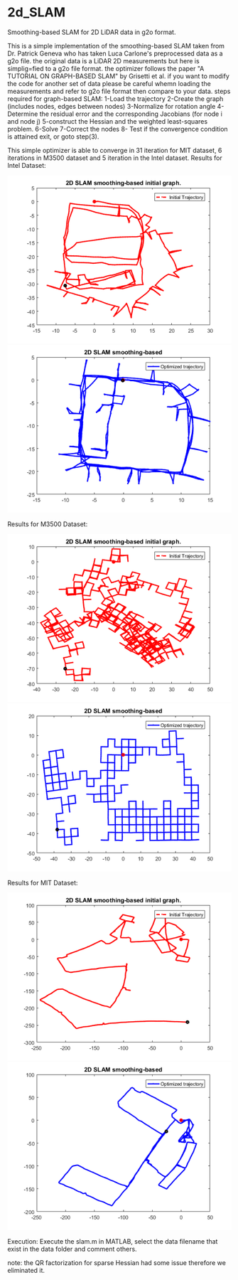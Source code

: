 # 2d_SLAM
Smoothing-based SLAM for 2D LiDAR data in g2o format.

This is a simple implementation of the smoothing-based SLAM taken from Dr. Patrick Geneva 
who has taken Luca Carlone's preprocessed data as a g2o file. the original data is a LiDAR 2D measurements
but here is simplig=fied to a g2o file format. the optimizer follows the paper "A TUTORIAL ON GRAPH-BASED SLAM" by Grisetti et al.
if you want to modify the code for another set of data please be careful whemn loading the measurements and refer to g2o file 
format then compare to your data.
steps required for graph-based SLAM:
1-Load the trajectory
2-Create the graph (includes nodes, edges between nodes)
3-Normalize for rotation angle 
4-Determine the residual error and the corresponding Jacobians (for node i and node j)
5-construct the Hessian and the weighted least-squares problem.
6-Solve
7-Correct the nodes 
8- Test if the convergence condition is attained exit, or goto step(3).

This simple optimizer is able to converge in 31 iteration for MIT dataset, 6 iterations in M3500 dataset and 5 iteration in the Intel dataset. 
Results for Intel Dataset:


![alt text](https://github.com/nassim12/2d_SLAM/blob/main/figures/Intel_unoptimized.png) 
![alt text](https://github.com/nassim12/2d_SLAM/blob/main/figures/Intel_optimized.png)


Results for M3500 Dataset:

![alt text](https://github.com/nassim12/2d_SLAM/blob/main/figures/M3500_unoptimized.png) 
![alt text](https://github.com/nassim12/2d_SLAM/blob/main/figures/M3500_optimized.png)


Results for MIT Dataset:

![alt text](https://github.com/nassim12/2d_SLAM/blob/main/figures/MIT_unoptimized.png) 
![alt text](https://github.com/nassim12/2d_SLAM/blob/main/figures/MIT_optimized.png)

Execution:
Execute the slam.m in MATLAB, select the data filename that exist in the data folder and comment others.


note: the QR factorization for sparse Hessian had some issue therefore we eliminated it.
